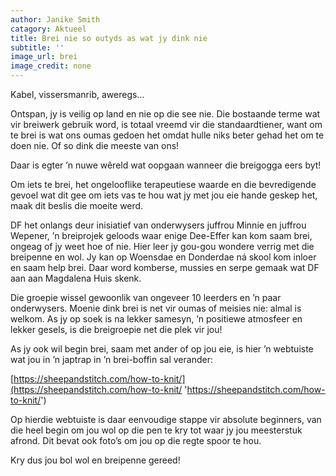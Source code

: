 ```yaml
---
author: Janike Smith
catagory: Aktueel
title: Brei nie so outyds as wat jy dink nie
subtitle: ''
image_url: brei
image_credit: none
---
```


Kabel, vissersmanrib, aweregs…

Ontspan, jy is veilig op land en nie op die see nie. Die bostaande terme wat vir breiwerk gebruik word, is totaal vreemd vir die standaardtiener, want om te brei is wat ons oumas gedoen het omdat hulle niks beter gehad het om te doen nie. Of so dink die meeste van ons!

Daar is egter ’n nuwe wêreld wat oopgaan wanneer die breigogga eers byt!

Om iets te brei, het ongelooflike terapeutiese waarde en die bevredigende gevoel wat dit gee om iets vas te hou wat jy met jou eie hande geskep het, maak dit beslis die moeite werd.

DF het onlangs deur inisiatief van onderwysers juffrou Minnie en juffrou Wepener, ’n breiprojek geloods waar enige Dee-Effer kan kom saam brei, ongeag of jy weet hoe of nie. Hier leer jy gou-gou wondere verrig met die breipenne en wol. Jy kan op Woensdae en Donderdae ná skool kom inloer en saam help brei. Daar word komberse, mussies en serpe gemaak wat DF aan aan Magdalena Huis skenk.

Die groepie wissel gewoonlik van ongeveer 10 leerders en ’n paar onderwysers. Moenie dink brei is net vir oumas of meisies nie: almal is welkom. As jy op soek is na lekker samesyn, ’n positiewe atmosfeer en lekker gesels, is die breigroepie net die plek vir jou!

As jy ook wil begin brei, saam met ander of op jou eie, is hier ’n webtuiste wat jou in ’n japtrap in ’n brei-boffin sal verander:

[https://sheepandstitch.com/how-to-knit/](https://sheepandstitch.com/how-to-knit/ 'https://sheepandstitch.com/how-to-knit/')

Op hierdie webtuiste is daar eenvoudige stappe vir absolute beginners, van die heel begin om jou wol op die pen te kry tot waar jy jou meesterstuk afrond. Dit bevat ook foto’s om jou op die regte spoor te hou.

Kry dus jou bol wol en breipenne gereed!
